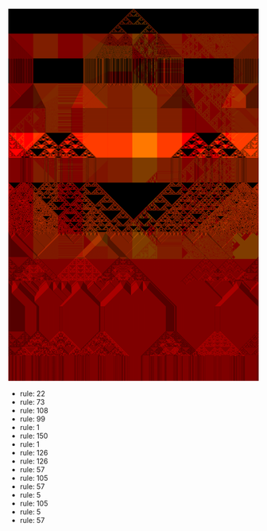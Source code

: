 ![photo](./output.png) 
 * rule: 22
* rule: 73
* rule: 108
* rule: 99
* rule: 1
* rule: 150
* rule: 1
* rule: 126
* rule: 126
* rule: 57
* rule: 105
* rule: 57
* rule: 5
* rule: 105
* rule: 5
* rule: 57
